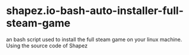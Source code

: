 # shapez.io-bash-auto-installer-full-steam-game
an bash script used to install the full steam game on your linux machine. Using the source code of Shapez


 
  
 
